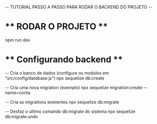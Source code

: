 -- TUTORIAL PASSO A PASSO PARA RODAR O BACKEND DO PROJETO --

# ** RODAR O PROJETO **
npm run dev

# ** Configurando backend **

-- Cria o banco de dados (configure os modulos em "src/config/database.js")
npx sequelize db:create

-- Cria uma nova migration 
(exemplo)
npx sequelize migration:create --name=conta

-- Cria as migrations existentes 
npx sequelize db:migrate

-- Desfaz o ultimo comando db:migrate do sistema
npx sequelize db:migrate:undo
